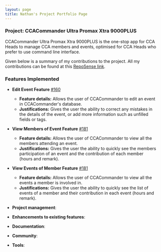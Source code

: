 ```yaml
---
layout: page
title: Nathan's Project Portfolio Page
---
```


### Project: CCACommander Ultra Promax Xtra 9000PLUS

CCACommander Ultra Promax Xtra 9000PLUS is the one-stop app for CCA Heads to manage CCA members and events, optimised for CCA Heads who prefer to use command line interface.

Given below is a summary of my contributions to the project. All my contributions can be found at this [RepoSense link](https://nus-cs2103-ay2324s1.github.io/tp-dashboard/?search=ph-nathan&breakdown=true#/).

### Features Implemented
* **Edit Event Feature** [#160](https://github.com/AY2324S1-CS2103T-F11-1/tp/pull/160)
    * **Feature details:** Allows the user of CCACommander to edit an event in CCACommander's database.
    * **Justifications:** Gives the user the ability to correct any mistakes in the details of the event, or add more information such as unfilled fields or tags.

* **View Members of Event Feature** [#181](https://github.com/AY2324S1-CS2103T-F11-1/tp/pull/181)
    * **Feature details:** Allows the user of CCACommander to view all the members attending an event.
    * **Justifications:** Gives the user the ability to quickly see the members participation of an event and the contribution of each member (hours and remark).

* **View Events of Member Feature** [#181](https://github.com/AY2324S1-CS2103T-F11-1/tp/pull/181)
    * **Feature details:** Allows the user of CCACommander to view all the events a member is involved in.
    * **Justifications:** Gives the user the ability to quickly see the list of events of a member and their contribution in each event (hours and remark).

* **Project management**:

* **Enhancements to existing features**:

* **Documentation**:

* **Community**:

* **Tools**:
